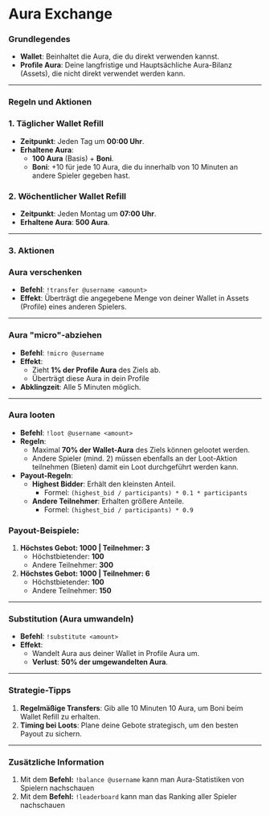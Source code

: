 # Aura Exchange

### **Grundlegendes**

- **Wallet**: Beinhaltet die Aura, die du direkt verwenden kannst.
- **Profile Aura**: Deine langfristige und Hauptsächliche Aura-Bilanz (Assets), die nicht direkt verwendet werden kann.

---

### **Regeln und Aktionen**

### **1. Täglicher Wallet Refill**

- **Zeitpunkt**: Jeden Tag um **00:00 Uhr**.
- **Erhaltene Aura**:
    - **100 Aura** (Basis) + **Boni**.
    - **Boni**: +10 für jede 10 Aura, die du innerhalb von 10 Minuten an andere Spieler gegeben hast.

### **2. Wöchentlicher Wallet Refill**

- **Zeitpunkt**: Jeden Montag um **07:00 Uhr**.
- **Erhaltene Aura**: **500 Aura**.

---

### **3. Aktionen**

### **Aura verschenken**

- **Befehl**: `!transfer @username <amount>`
- **Effekt**: Überträgt die angegebene Menge von deiner Wallet in Assets (Profile) eines anderen Spielers.

---

### **Aura "micro"-abziehen**

- **Befehl**: `!micro @username`
- **Effekt**:
    - Zieht **1% der Profile Aura** des Ziels ab.
    - Überträgt diese Aura in dein Profile
- **Abklingzeit**: Alle 5 Minuten möglich.

---

### **Aura looten**

- **Befehl**: `!loot @username <amount>`
- **Regeln**:
    - Maximal **70% der Wallet-Aura** des Ziels können gelootet werden.
    - Andere Spieler (mind. 2) müssen ebenfalls an der Loot-Aktion teilnehmen (Bieten) damit ein Loot durchgeführt werden kann.
- **Payout-Regeln**:
    - **Highest Bidder**: Erhält den kleinsten Anteil.
        - Formel: `(highest_bid / participants) * 0.1 * participants`
    - **Andere Teilnehmer**: Erhalten größere Anteile.
        - Formel: `(highest_bid / participants) * 0.9`

### **Payout-Beispiele**:

1. **Höchstes Gebot: 1000 | Teilnehmer: 3**
    - Höchstbietender: **100**
    - Andere Teilnehmer: **300**
2. **Höchstes Gebot: 1000 | Teilnehmer: 6**
    - Höchstbietender: **100**
    - Andere Teilnehmer: **150**

---

### **Substitution (Aura umwandeln)**

- **Befehl**: `!substitute <amount>`
- **Effekt**:
    - Wandelt Aura aus deiner Wallet in Profile Aura um.
    - **Verlust**: **50% der umgewandelten Aura**.

---

### **Strategie-Tipps**

1. **Regelmäßige Transfers**: Gib alle 10 Minuten 10 Aura, um Boni beim Wallet Refill zu erhalten.
2. **Timing bei Loots**: Plane deine Gebote strategisch, um den besten Payout zu sichern.

---

### Zusätzliche Information

1. Mit dem **Befehl:** `!balance @username` kann man Aura-Statistiken von Spielern nachschauen 
2. Mit dem **Befehl:** `!leaderboard` kann man das Ranking aller Spieler nachschauen
